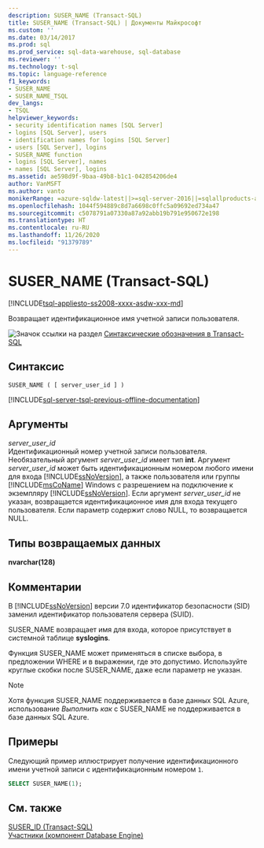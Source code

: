 ```yaml
---
description: SUSER_NAME (Transact-SQL)
title: SUSER_NAME (Transact-SQL) | Документы Майкрософт
ms.custom: ''
ms.date: 03/14/2017
ms.prod: sql
ms.prod_service: sql-data-warehouse, sql-database
ms.reviewer: ''
ms.technology: t-sql
ms.topic: language-reference
f1_keywords:
- SUSER_NAME
- SUSER_NAME_TSQL
dev_langs:
- TSQL
helpviewer_keywords:
- security identification names [SQL Server]
- logins [SQL Server], users
- identification names for logins [SQL Server]
- users [SQL Server], logins
- SUSER_NAME function
- logins [SQL Server], names
- names [SQL Server], logins
ms.assetid: ae598d9f-9baa-49b8-b1c1-042854206de4
author: VanMSFT
ms.author: vanto
monikerRange: =azure-sqldw-latest||>=sql-server-2016||=sqlallproducts-allversions||>=sql-server-linux-2017||=azuresqldb-mi-current
ms.openlocfilehash: 1044f594889c8d7a6698c0ffc5a09692ed734a47
ms.sourcegitcommit: c5078791a07330a87a92abb19b791e950672e198
ms.translationtype: HT
ms.contentlocale: ru-RU
ms.lasthandoff: 11/26/2020
ms.locfileid: "91379789"
---
```

# <a name="suser_name-transact-sql"></a>SUSER_NAME (Transact-SQL)
[!INCLUDE[tsql-appliesto-ss2008-xxxx-asdw-xxx-md](../../includes/tsql-appliesto-ss2008-xxxx-asdw-xxx-md.md)]

Возвращает идентификационное имя учетной записи пользователя.  
  
![Значок ссылки на раздел](../../database-engine/configure-windows/media/topic-link.gif "Значок ссылки на раздел") [Синтаксические обозначения в Transact-SQL](../../t-sql/language-elements/transact-sql-syntax-conventions-transact-sql.md)  
  
## <a name="syntax"></a>Синтаксис  
  
```syntaxsql
SUSER_NAME ( [ server_user_id ] )   
```  
  
[!INCLUDE[sql-server-tsql-previous-offline-documentation](../../includes/sql-server-tsql-previous-offline-documentation.md)]

## <a name="arguments"></a>Аргументы
_server\_user\_id_  
Идентификационный номер учетной записи пользователя. Необязательный аргумент _server\_user\_id_ имеет тип **int**. Аргумент _server\_user\_id_ может быть идентификационным номером любого имени для входа [!INCLUDE[ssNoVersion](../../includes/ssnoversion-md.md)], а также пользователя или группы [!INCLUDE[msCoName](../../includes/msconame-md.md)] Windows с разрешением на подключение к экземпляру [!INCLUDE[ssNoVersion](../../includes/ssnoversion-md.md)]. Если аргумент _server\_user\_id_ не указан, возвращается идентификационное имя для входа текущего пользователя. Если параметр содержит слово NULL, то возвращается NULL.  
  
## <a name="return-types"></a>Типы возвращаемых данных  
**nvarchar(128)**  
  
## <a name="remarks"></a>Комментарии  
В [!INCLUDE[ssNoVersion](../../includes/ssnoversion-md.md)] версии 7.0 идентификатор безопасности (SID) заменил идентификатор пользователя сервера (SUID).  
  
SUSER_NAME возвращает имя для входа, которое присутствует в системной таблице **syslogins**.  
  
Функция SUSER_NAME может применяться в списке выбора, в предложении WHERE и в выражении, где это допустимо. Используйте круглые скобки после SUSER_NAME, даже если параметр не указан.  

> [!NOTE]
> Хотя функция SUSER_NAME поддерживается в базе данных SQL Azure, использование *Выполнить как* с SUSER_NAME не поддерживается в базе данных SQL Azure. 
  
## <a name="examples"></a>Примеры  
Следующий пример иллюстрирует получение идентификационного имени учетной записи с идентификационным номером `1`.  
  
```sql
SELECT SUSER_NAME(1);  
```  
  
## <a name="see-also"></a>См. также  
[SUSER_ID (Transact-SQL)](../../t-sql/functions/suser-id-transact-sql.md)   
[Участники (компонент Database Engine)](../../relational-databases/security/authentication-access/principals-database-engine.md)  
  
  
